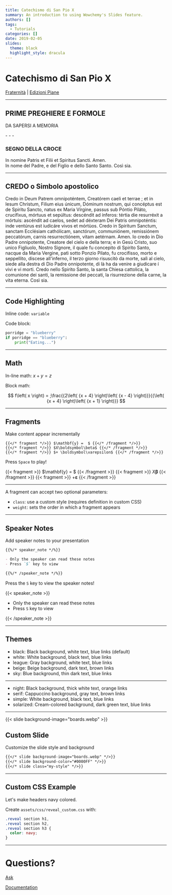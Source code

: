 ```yaml
---
title: Catechismo di San Pio X
summary: An introduction to using Wowchemy's Slides feature.
authors: []
tags:
  - Tutorials
categories: []
date: 2019-02-05
slides:
  theme: black
  highlight_style: dracula
---
```

# Catechismo di San Pio X

[Fraternità](https://fsspx.it/it) | [Edizioni Piane](https://edizionipiane.it/)


- - -

## PRIME PREGHIERE E FORMOLE DA SAPERSI A MEMORIA 

-﻿ - -

### SEGNO DELLA CROCE
In nomine Patris et Filii et Spiritus Sancti. Amen.  
In nome del Padre, e del Figlio e dello Santo Santo. Così sia. 

- - -
## CREDO o Simbolo apostolico
Credo in Deum Patrem omnipoténtem, Creatórem caeli et terrae ; et in Iesum Christum, Filium eius
únicum, Dóminum nostrum, qui concéptus est de Spiritu Sancto, natus ex Maria Vírgine, passus sub
Póntio Piláto, crucifixus, mórtuus et sepúltus: descéndit ad ínferos: tértia die resurréxit a mórtuis:
ascéndit ad caelos, sedet ad déxteram Dei Patris omnipoténtis: inde ventúrus est iudicáre vivos et
mórtùos. Credo in Spiritum Sanctum, sanctam Ecclésiam cathólicam, sanctórum, communiónem,
remissiónem peccatórum, carnis resurrectiónem, vitam aetérnam. Amen.
Io credo in Dio Padre onnipotente, Creatore del cielo e della terra; e in Gesù Cristo, suo unico
Figliuolo, Nostro Signore, il quale fu concepito di Spirito Santo, nacque da Maria Vergine, patì
sotto Ponzio Pilato, fu crocifisso, morto e seppellito, discese all'inferno, il terzo giorno risuscitò da
morte, salì al cielo, siede alla destra di Dio Padre onnipotente, di là ha da venire a giudicare í vivi
e vi morti. Credo nello Spirito Santo, la santa Chiesa cattolica, la comunione dei santi, la
remissione dei peccati, la risurrezione della carne, la vita eterna. Così sia. 


- - -

## Code Highlighting

Inline code: `variable`

Code block:

```python
porridge = "blueberry"
if porridge == "blueberry":
    print("Eating...")
```

- - -

## Math

In-line math: $x + y = z$

Block math:

$$
f\left( x \right) = ;\frac{{2\left( {x + 4} \right)\left( {x - 4} \right)}}{{\left( {x + 4} \right)\left( {x + 1} \right)}}
$$

- - -

## Fragments

Make content appear incrementally

```
{{</* fragment */>}} $\mathbf{y} =  $ {{</* /fragment */>}}
{{</* fragment */>}} $X\boldsymbol\beta$ {{</* /fragment */>}}
{{</* fragment */>}} $+ \boldsymbol\varepsilon$ {{</* /fragment */>}}
```

Press `Space` to play!

{{< fragment >}} $\mathbf{y} =  $ {{< /fragment >}}
{{< fragment >}} $X\boldsymbol\beta$ {{< /fragment >}}
{{< fragment >}} $+ \boldsymbol\varepsilon$ {{< /fragment >}}

- - -

A fragment can accept two optional parameters:

* `class`: use a custom style (requires definition in custom CSS)
* `weight`: sets the order in which a fragment appears

- - -

## Speaker Notes

Add speaker notes to your presentation

```markdown
{{%/* speaker_note */%}}

- Only the speaker can read these notes
- Press `S` key to view

{{%/* /speaker_note */%}}
```

Press the `S` key to view the speaker notes!

{{< speaker_note >}}

* Only the speaker can read these notes
* Press `S` key to view

{{< /speaker_note >}}

- - -

## Themes

* black: Black background, white text, blue links (default)
* white: White background, black text, blue links
* league: Gray background, white text, blue links
* beige: Beige background, dark text, brown links
* sky: Blue background, thin dark text, blue links

- - -

* night: Black background, thick white text, orange links
* serif: Cappuccino background, gray text, brown links
* simple: White background, black text, blue links
* solarized: Cream-colored background, dark green text, blue links

- - -

{{< slide background-image="boards.webp" >}}

## Custom Slide

Customize the slide style and background

```markdown
{{</* slide background-image="boards.webp" */>}}
{{</* slide background-color="#0000FF" */>}}
{{</* slide class="my-style" */>}}
```

- - -

## Custom CSS Example

Let's make headers navy colored.

Create `assets/css/reveal_custom.css` with:

```css
.reveal section h1,
.reveal section h2,
.reveal section h3 {
  color: navy;
}
```

- - -

# Questions?

[Ask](https://discord.gg/z8wNYzb)

[Documentation](https://wowchemy.com/docs/content/slides/)